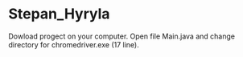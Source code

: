 # Stepan_Hyryla
Dowload progect on your computer.
Open file Main.java and change directory for chromedriver.exe (17 line).
